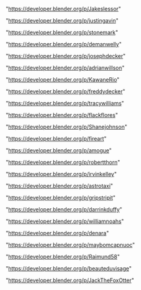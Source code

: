 "https://developer.blender.org/p/Jakeslessor"

"https://developer.blender.org/p/justingavin"

"https://developer.blender.org/p/stonemark"

"https://developer.blender.org/p/demanwelly"

"https://developer.blender.org/p/josephdecker"

"https://developer.blender.org/p/adrianwillson"

"https://developer.blender.org/p/KawaneRio"

"https://developer.blender.org/p/freddydecker"

"https://developer.blender.org/p/tracywilliams"

"https://developer.blender.org/p/flackflores"

"https://developer.blender.org/p/Shanejohnson"

"https://developer.blender.org/p/fireart"

"https://developer.blender.org/p/amogue"

"https://developer.blender.org/p/robertthorn"

"https://developer.blender.org/p/irvinkelley"

"https://developer.blender.org/p/astrotaxi"

"https://developer.blender.org/p/gripstripit"

"https://developer.blender.org/p/darrinkduffy"

"https://developer.blender.org/p/williamnoahs"

"https://developer.blender.org/p/denara"

"https://developer.blender.org/p/maybomcapnuoc"

"https://developer.blender.org/p/Raimund58"

"https://developer.blender.org/p/beauteduvisage"

 
"https://developer.blender.org/p/JackTheFoxOtter"


 
